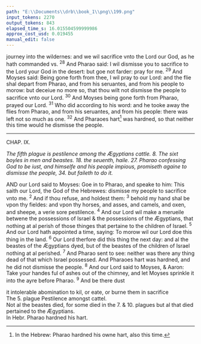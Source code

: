 ```yaml
---
path: "E:\\Documents\\drb\\book_1\\png\\199.png"
input_tokens: 2270
output_tokens: 843
elapsed_time_s: 16.015504599999986
approx_cost_usd: 0.019455
manual_edit: false
---
```

journey into the wildernes: and we wil sacrifice vnto the Lord our God, as he hath commanded vs. <sup>28</sup> And Pharao said: I wil dismisse you to sacrifice to the Lord your God in the desert: but goe not farder: pray for me. <sup>29</sup> And Moyses said: Being gone forth from thee, I wil pray to our Lord: and the flie shal depart from Pharao, and from his seruantes, and from his people to morow: but deceiue no more so, that thou wilt not dismisse the people to sacrifice vnto our Lord. <sup>30</sup> And Moyses being gone forth from Pharao, prayed our Lord. <sup>31</sup> Who did according to his word: and he tooke away the flies from Pharao, and from his seruantes, and from his people: there was left not so much as one. <sup>32</sup> And Pharaoes hart[^1] was hardned, so that neither this time would he dismisse the people.

<hr>

CHAP. IX.

*The fifth plague is pestilence among the Ægyptians cattle. 8. The sixt boyles in men and beastes. 18. the seuenth, haile. 27. Pharao confessing God to be iust, and himselfe and his people impious, promiseth againe to dismisse the people, 34. but faileth to do it.*

AND our Lord said to Moyses: Goe in to Pharao, and speake to him: This saith our Lord, the God of the Hebrewes: dismisse my people to sacrifice vnto me. <sup>2</sup> And if thou refuse, and holdest them: <sup>3</sup> behold my hand shal be vpon thy fieldes: and vpon thy horses, and asses, and camels, and oxen, and sheepe, a verie sore pestilence. <sup>4</sup> And our Lord wil make a merueile betwene the possessions of Israel & the possessions of the Ægyptians, that nothing at al perish of those thinges that pertaine to the children of Israel. <sup>5</sup> And our Lord hath appointed a time, saying: To morow wil our Lord doe this thing in the land. <sup>6</sup> Our Lord therfore did this thing the next day: and al the beastes of the Ægyptians dyed, but of the beastes of the children of Israel nothing at al perished. <sup>7</sup> And Pharao sent to see: neither was there any thing dead of that which Israel possessed. And Pharaoes hart was hardned, and he did not dismisse the people. <sup>8</sup> And our Lord said to Moyses, & Aaron: Take your handes ful of ashes out of the chimney, and let Moyses sprinkle it into the ayre before Pharao. <sup>9</sup> And be there dust

<aside>it intolerable abomination to kil, or eate, or burne them in sacrifice</aside>

[^1]: In the Hebrew: Pharao hardned his owne hart, also this time.

<aside>The 5. plague Pestilence amongst cattel.</aside>

<aside>Not al the beastes died, for some died in the 7. & 10. plagues but al that died pertained to the Ægyptians.</aside>

<aside>In Hebr. Pharao hardned his hart.</aside>